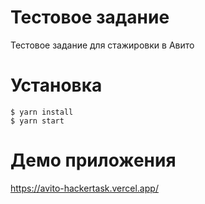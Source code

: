 # Тестовое задание

Тестовое задание для стажировки в Авито

# Установка

```
$ yarn install
$ yarn start
```
# Демо приложения
https://avito-hackertask.vercel.app/
